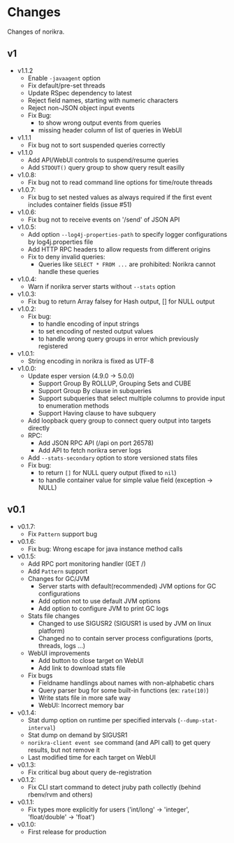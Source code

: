 # Changes

Changes of norikra.

## v1
* v1.1.2
  * Enable `-javaagent` option
  * Fix default/pre-set threads
  * Update RSpec dependency to latest
  * Reject field names, starting with numeric characters
  * Reject non-JSON object input events
  * Fix Bug:
    * to show wrong output events from queries
    * missing header column of list of queries in WebUI
* v1.1.1
  * Fix bug not to sort suspended queries correctly
* v1.1.0
  * Add API/WebUI controls to suspend/resume queries
  * Add `STDOUT()` query group to show query result easilly
* v1.0.8:
  * Fix bug not to read command line options for time/route threads
* v1.0.7:
  * Fix bug to set nested values as always required if the first event includes container fields (issue #51)
* v1.0.6:
  * Fix bug not to receive events on '/send' of JSON API
* v1.0.5:
  * Add option `--log4j-properties-path` to specify logger configurations by log4j.properties file
  * Add HTTP RPC headers to allow requests from different origins
  * Fix to deny invalid queries:
    * Queries like `SELECT * FROM ...` are prohibited: Norikra cannot handle these queries
* v1.0.4:
  * Warn if norikra server starts without `--stats` option
* v1.0.3:
  * Fix bug to return Array falsey for Hash output, [] for NULL output
* v1.0.2:
  * Fix bug:
    * to handle encoding of input strings
    * to set encoding of nested output values
    * to handle wrong query groups in error which previously registered
* v1.0.1:
  * String encoding in norikra is fixed as UTF-8
* v1.0.0:
  * Update esper version (4.9.0 -> 5.0.0)
    * Support Group By ROLLUP, Grouping Sets and CUBE
    * Support Group By clause in subqueries
    * Support subqueries that select multiple columns to provide input to enumeration methods
    * Support Having clause to have subquery
  * Add loopback query group to connect query output into targets directly
  * RPC:
    * Add JSON RPC API (/api on port 26578)
    * Add API to fetch norikra server logs
  * Add `--stats-secondary` option to store versioned stats files
  * Fix bug:
    * to return `[]` for NULL query output (fixed to `nil`)
    * to handle container value for simple value field (exception -> NULL)

## v0.1

* v0.1.7:
  * Fix `Pattern` support bug
* v0.1.6:
  * Fix bug: Wrong escape for java instance method calls
* v0.1.5:
  * Add RPC port monitoring handler (GET /)
  * Add `Pattern` support
  * Changes for GC/JVM
    * Server starts with default(recommended) JVM options for GC configurations
    * Add option not to use default JVM options
    * Add option to configure JVM to print GC logs
  * Stats file changes
    * Changed to use SIGUSR2 (SIGUSR1 is used by JVM on linux platform)
    * Changed no to contain server process configurations (ports, threads, logs ...)
  * WebUI improvements
    * Add button to close target on WebUI
    * Add link to download stats file
  * Fix bugs
    * Fieldname handlings about names with non-alphabetic chars
    * Query parser bug for some built-in functions (ex: `rate(10)`)
    * Write stats file in more safe way
    * WebUI: Incorrect memory bar
* v0.1.4:
  * Stat dump option on runtime per specified intervals (`--dump-stat-interval`)
  * Stat dump on demand by SIGUSR1
  * `norikra-client event see` command (and API call) to get query results, but not remove it
  * Last modified time for each target on WebUI
* v0.1.3:
  * Fix critical bug about query de-registration
* v0.1.2:
  * Fix CLI start command to detect jruby path collectly (behind rbenv/rvm and others)
* v0.1.1:
  * Fix types more explicitly for users ('int/long' -> 'integer', 'float/double' -> 'float')
* v0.1.0:
  * First release for production
